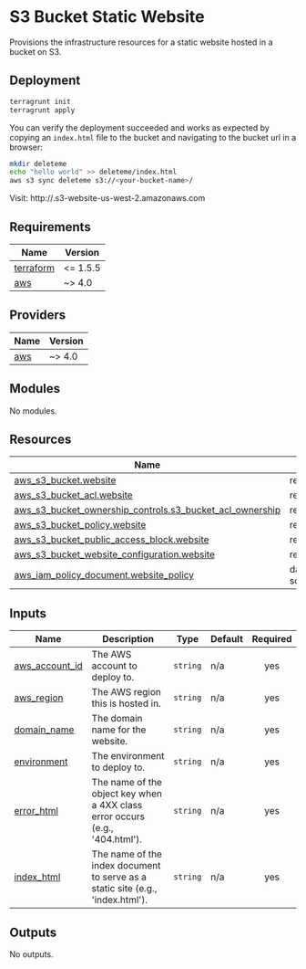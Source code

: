 # S3 Bucket Static Website

Provisions the infrastructure resources for a static website hosted in a bucket on S3.

## Deployment

```bash
terragrunt init
terragrunt apply
```

You can verify the deployment succeeded and works as expected by copying an `index.html` file to the bucket and
navigating to the bucket url in a browser:

```sh
mkdir deleteme
echo "hello world" >> deleteme/index.html
aws s3 sync deleteme s3://<your-bucket-name>/
```

Visit: http://<your-bucket-name>.s3-website-us-west-2.amazonaws.com

<!-- BEGIN_TF_DOCS -->
## Requirements

| Name | Version |
|------|---------|
| <a name="requirement_terraform"></a> [terraform](#requirement\_terraform) | <= 1.5.5 |
| <a name="requirement_aws"></a> [aws](#requirement\_aws) | ~> 4.0 |

## Providers

| Name | Version |
|------|---------|
| <a name="provider_aws"></a> [aws](#provider\_aws) | ~> 4.0 |

## Modules

No modules.

## Resources

| Name | Type |
|------|------|
| [aws_s3_bucket.website](https://registry.terraform.io/providers/hashicorp/aws/latest/docs/resources/s3_bucket) | resource |
| [aws_s3_bucket_acl.website](https://registry.terraform.io/providers/hashicorp/aws/latest/docs/resources/s3_bucket_acl) | resource |
| [aws_s3_bucket_ownership_controls.s3_bucket_acl_ownership](https://registry.terraform.io/providers/hashicorp/aws/latest/docs/resources/s3_bucket_ownership_controls) | resource |
| [aws_s3_bucket_policy.website](https://registry.terraform.io/providers/hashicorp/aws/latest/docs/resources/s3_bucket_policy) | resource |
| [aws_s3_bucket_public_access_block.website](https://registry.terraform.io/providers/hashicorp/aws/latest/docs/resources/s3_bucket_public_access_block) | resource |
| [aws_s3_bucket_website_configuration.website](https://registry.terraform.io/providers/hashicorp/aws/latest/docs/resources/s3_bucket_website_configuration) | resource |
| [aws_iam_policy_document.website_policy](https://registry.terraform.io/providers/hashicorp/aws/latest/docs/data-sources/iam_policy_document) | data source |

## Inputs

| Name | Description | Type | Default | Required |
|------|-------------|------|---------|:--------:|
| <a name="input_aws_account_id"></a> [aws\_account\_id](#input\_aws\_account\_id) | The AWS account to deploy to. | `string` | n/a | yes |
| <a name="input_aws_region"></a> [aws\_region](#input\_aws\_region) | The AWS region this is hosted in. | `string` | n/a | yes |
| <a name="input_domain_name"></a> [domain\_name](#input\_domain\_name) | The domain name for the website. | `string` | n/a | yes |
| <a name="input_environment"></a> [environment](#input\_environment) | The environment to deploy to. | `string` | n/a | yes |
| <a name="input_error_html"></a> [error\_html](#input\_error\_html) | The name of the object key when a 4XX class error occurs (e.g., '404.html'). | `string` | n/a | yes |
| <a name="input_index_html"></a> [index\_html](#input\_index\_html) | The name of the index document to serve as a static site (e.g., 'index.html'). | `string` | n/a | yes |

## Outputs

No outputs.
<!-- END_TF_DOCS -->
